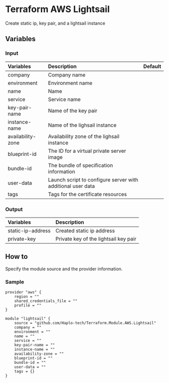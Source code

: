 # Terraform AWS Lightsail
Create static ip, key pair, and a lightsail instance

## Variables
### Input
| Variables         | Description                                                 | Default |
|:------------------|:------------------------------------------------------------|:--------|
| company           | Company name                                                |         |
| environment       | Environment name                                            |         |
| name              | Name                                                        |         |
| service           | Service name                                                |         |
| key-pair-name     | Name of the key pair                                        |         |
| instance-name     | Name of the lighsail instance                               |         |
| availability-zone | Availability zone of the lighsail instance                  |         |
| blueprint-id      | The ID for a virtual private server image                   |         |
| bundle-id         | The bundle of specification information                     |         |
| user-data         | Launch script to configure server with additional user data |         |
| tags              | Tags for the certificate resources                          |         |

### Output
| Variables         | Description                           |
|:------------------|:--------------------------------------|
| static-ip-address | Created static ip address             |
| private-key       | Private key of the lightsail key pair |

## How to
Specify the module source and the provider information.

### Sample
```
provider "aws" {
    region = ""
    shared_credentials_file = ""
    profile = ""
}

module "lightsail" {
    source = "github.com/Haplo-tech/Terraform.Module.AWS.Lightsail"
    company = ""
    environment = ""
    name = ""
    service = ""
    key-pair-name = ""
    instance-name = ""
    availability-zone = ""
    blueprint-id = ""
    bundle-id = ""
    user-data = ""
    tags = {}
}
```
